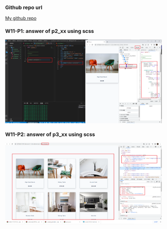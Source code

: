 ### Github repo url

[My github repo](https://github.com/anan826/1111-sweb-1N-demo-211410658.git)

### W11-P1: answer of p2_xx using scss

![](w11-p2.png)

### W11-P2: answer of p3_xx using scss

![](w11-p3.png)
